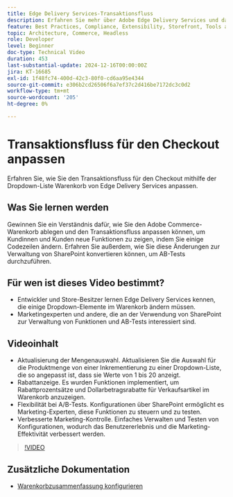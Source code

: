 ```yaml
---
title: Edge Delivery Services-Transaktionsfluss
description: Erfahren Sie mehr über Adobe Edge Delivery Services und darüber, wie Sie den Transaktionsfluss ändern können.
feature: Best Practices, Compliance, Extensibility, Storefront, Tools and External Services
topic: Architecture, Commerce, Headless
role: Developer
level: Beginner
doc-type: Technical Video
duration: 453
last-substantial-update: 2024-12-16T00:00:00Z
jira: KT-16685
exl-id: 1f48fc74-400d-42c3-80f0-cd6aa95e4344
source-git-commit: e306b2cd26506f6a7ef37c2d416be7172dc3c0d2
workflow-type: tm+mt
source-wordcount: '205'
ht-degree: 0%

---
```


# Transaktionsfluss für den Checkout anpassen

Erfahren Sie, wie Sie den Transaktionsfluss für den Checkout mithilfe der Dropdown-Liste Warenkorb von Edge Delivery Services anpassen.

## Was Sie lernen werden

Gewinnen Sie ein Verständnis dafür, wie Sie den Adobe Commerce-Warenkorb ablegen und den Transaktionsfluss anpassen können, um Kundinnen und Kunden neue Funktionen zu zeigen, indem Sie einige Codezeilen ändern.  Erfahren Sie außerdem, wie Sie diese Änderungen zur Verwaltung von SharePoint konvertieren können, um AB-Tests durchzuführen.

## Für wen ist dieses Video bestimmt?

* Entwickler und Store-Besitzer lernen Edge Delivery Services kennen, die einige Dropdown-Elemente im Warenkorb ändern müssen.
* Marketingexperten und andere, die an der Verwendung von SharePoint zur Verwaltung von Funktionen und AB-Tests interessiert sind.

## Videoinhalt

* Aktualisierung der Mengenauswahl. Aktualisieren Sie die Auswahl für die Produktmenge von einer Inkrementierung zu einer Dropdown-Liste, die so angepasst ist, dass sie Werte von 1 bis 20 anzeigt.
* Rabattanzeige. Es wurden Funktionen implementiert, um Rabattprozentsätze und Dollarbetragsrabatte für Verkaufsartikel im Warenkorb anzuzeigen.
* Flexibilität bei A/B-Tests. Konfigurationen über SharePoint ermöglicht es Marketing-Experten, diese Funktionen zu steuern und zu testen.
* Verbesserte Marketing-Kontrolle. Einfaches Verwalten und Testen von Konfigurationen, wodurch das Benutzererlebnis und die Marketing-Effektivität verbessert werden.

>[!VIDEO](https://video.tv.adobe.com/v/3442360?learn=on&captions=ger)

## Zusätzliche Dokumentation

* [Warenkorbzusammenfassung konfigurieren](https://experienceleague.adobe.com/developer/commerce/storefront/dropins/cart/tutorials/configure-cart-summary/?lang=de)
